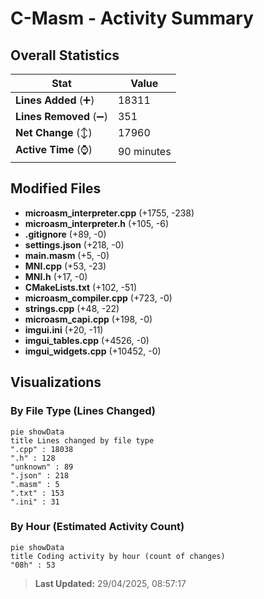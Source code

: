 # C-Masm - Activity Summary 

## Overall Statistics

| Stat                   | Value                                                             |
| ---------------------- | ----------------------------------------------------------------- |
| **Lines Added** (➕)   | 18311                                          |
| **Lines Removed** (➖) | 351                                        |
| **Net Change** (↕)    | 17960                |
| **Active Time** (⌚)   | 90 minutes |


## Modified Files
- **microasm_interpreter.cpp** (+1755, -238)
- **microasm_interpreter.h** (+105, -6)
- **.gitignore** (+89, -0)
- **settings.json** (+218, -0)
- **main.masm** (+5, -0)
- **MNI.cpp** (+53, -23)
- **MNI.h** (+17, -0)
- **CMakeLists.txt** (+102, -51)
- **microasm_compiler.cpp** (+723, -0)
- **strings.cpp** (+48, -22)
- **microasm_capi.cpp** (+198, -0)
- **imgui.ini** (+20, -11)
- **imgui_tables.cpp** (+4526, -0)
- **imgui_widgets.cpp** (+10452, -0)

## Visualizations

### By File Type (Lines Changed)

```mermaid
pie showData
title Lines changed by file type
".cpp" : 18038
".h" : 128
"unknown" : 89
".json" : 218
".masm" : 5
".txt" : 153
".ini" : 31
```

### By Hour (Estimated Activity Count)

```mermaid
pie showData
title Coding activity by hour (count of changes)
"08h" : 53
```


> **Last Updated:** 29/04/2025, 08:57:17